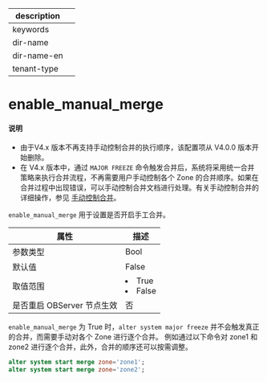 |description||
|---|---|
|keywords||
|dir-name||
|dir-name-en||
|tenant-type||

# enable_manual_merge

<main id="notice" type='explain'>
<h4>说明</h4>
<ul><li>由于V4.x 版本不再支持手动控制合并的执行顺序，该配置项从 V4.0.0 版本开始删除。</li>
<li>在 V4.x 版本中，通过 <code>MAJOR FREEZE</code> 命令触发合并后，系统将采用统一合并策略来执行合并流程，不再需要用户手动控制各个 Zone 的合并顺序。如果在合并过程中出现错误，可以手动控制合并文档进行处理。有关手动控制合并的详细操作，参见 <a href="../../../200.system-management/500.manage-data-storage/200.merge-management/500.manually-control-a-merge.md">手动控制合并</a>。</li></ul>
</main>

`enable_manual_merge` 用于设置是否开启手工合并。

|      **属性**      |                  **描述**                                 |
|------------------|------------------------------------------------------------|
| 参数类型             | Bool                                                |
| 默认值              | False                                                |
| 取值范围             | </li><li> True   </li><li> False    |
| 是否重启 OBServer 节点生效 | 否                                              |

`enable_manual_merge` 为 True 时，`alter system major freeze` 并不会触发真正的合并，而需要手动对各个 Zone 进行逐个合并。
例如通过以下命令对 zone1 和 zone2 进行逐个合并，此外，合并的顺序还可以按需调整。

```sql
alter system start merge zone='zone1'; 
alter system start merge zone='zone2'; 
```
